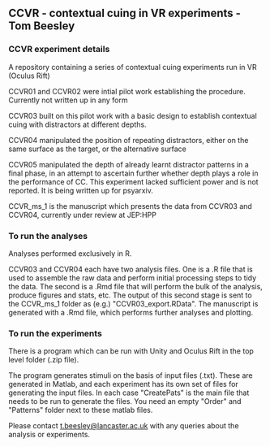## CCVR - contextual cuing in VR experiments - Tom Beesley
### CCVR experiment details
A repository containing a series of contextual cuing experiments run in VR (Oculus Rift)

CCVR01 and CCVR02 were intial pilot work establishing the procedure. Currently not written up in any form

CCVR03 built on this pilot work with a basic design to establish contextual cuing with distractors at different depths.

CCVR04 manipulated the position of repeating distractors, either on the same surface as the target, or the alternative surface

CCVR05 manipulated the depth of already learnt distractor patterns in a final phase, in an attempt to ascertain further whether depth plays a role in the performance of CC. This experiment lacked sufficient power and is not reported. It is being written up for psyarxiv.

CCVR_ms_1 is the manuscript which presents the data from CCVR03 and CCVR04, currently under review at JEP:HPP

### To run the analyses

Analyses performed exclusively in R. 

CCVR03 and CCVR04 each have two analysis files. One is a .R file that is used to assemble the raw data and perform initial processing steps to tidy the data. The second is a .Rmd file that will perform the bulk of the analysis, produce figures and stats, etc. The output of this second stage is sent to the CCVR_ms_1 folder as (e.g.) "CCVR03_export.RData". The manuscript is generated with a .Rmd file, which performs further analyses and plotting.

### To run the experiments

There is a program which can be run with Unity and Oculus Rift in the top level folder (.zip file). 

The program generates stimuli on the basis of input files (.txt). These are generated in Matlab, and each experiment has its own set of files for generating the input files. In each case "CreatePats" is the main file that needs to be run to generate the files. You need an empty "Order" and "Patterns" folder next to these matlab files. 

Please contact t.beesley@lancaster.ac.uk with any queries about the analysis or experiments.

